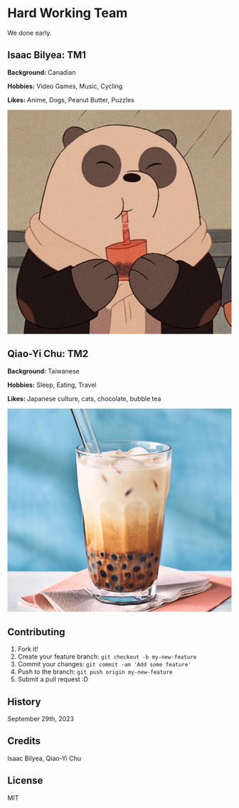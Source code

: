 # **Hard Working Team**
We done early.

## **Isaac Bilyea: TM1**

**Background:** Canadian

**Hobbies:** Video Games, Music, Cycling

**Likes:** Anime, Dogs, Peanut Butter, Puzzles


![Bear drinking Boba](images/bilyea_bear.jpg)

## **Qiao-Yi Chu: TM2**

**Background:** Taiwanese

**Hobbies:** Sleep, Eating, Travel

**Likes:** Japanese culture, cats, chocolate, bubble tea


![Bear drinking Boba](images/bubble_tea.png)

## Contributing

1. Fork it!
2. Create your feature branch: `git checkout -b my-new-feature`
3. Commit your changes: `git commit -am 'Add some feature'`
4. Push to the branch: `git push origin my-new-feature`
5. Submit a pull request :D

## History

September 29th, 2023

## Credits

Isaac Bilyea, Qiao-Yi Chu

## License

MIT